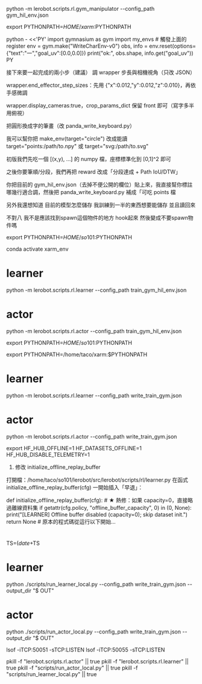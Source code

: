 

python -m lerobot.scripts.rl.gym_manipulator --config_path  gym_hil_env.json


export PYTHONPATH=$HOME/xarm:$PYTHONPATH

python - <<'PY'
import gymnasium as gym
import my_envs  # 觸發上面的 register
env = gym.make("WriteCharEnv-v0")
obs, info = env.reset(options={"text":"一","goal_uv":[0.0,0.0]})
print("ok:", obs.shape, info.get("goal_uv"))
PY


接下來要一起完成的兩小步（建議）
調 wrapper 步長與相機視角（只改 JSON）

wrapper.end_effector_step_sizes：先用 {"x":0.012,"y":0.012,"z":0.010}，再依手感微調

wrapper.display_cameras:true，crop_params_dict 保留 front 即可（寫字多半用俯視）

把圓形換成字的筆畫（改 panda_write_keyboard.py）

我可以幫你把 make_env(target="circle") 改成能讀 target="points:/path/to.npy" 或 target="svg:/path/to.svg"

初版我們先吃一個 [(x,y), ...] 的 numpy 檔，座標標準化到 [0,1]^2 即可

之後你要筆順/分段，我們再把 reward 改成「分段達成 + Path IoU/DTW」

你把目前的 gym_hil_env.json（去掉不便公開的欄位）貼上來，我直接幫你標註哪幾行適合調，然後把 panda_write_keyboard.py 補成「可吃 points 檔


另外我還想知道 目前的模型怎麼儲存
我訓練到一半的東西想要能儲存 並且讀回來

不對八
我不是應該找到spawn這個物件的地方
hook起來 然後變成不要spawn物件嗎


export PYTHONPATH=$HOME/so101:$PYTHONPATH


conda activate xarm_env
# learner
python -m lerobot.scripts.rl.learner --config_path train_gym_hil_env.json

# actor
python -m lerobot.scripts.rl.actor --config_path train_gym_hil_env.json



export PYTHONPATH=$HOME/so101:$PYTHONPATH

export PYTHONPATH=/home/taco/xarm:$PYTHONPATH
# learner
python -m lerobot.scripts.rl.learner --config_path write_train_gym.json
# actor
python -m lerobot.scripts.rl.actor --config_path write_train_gym.json

export HF_HUB_OFFLINE=1 HF_DATASETS_OFFLINE=1 HF_HUB_DISABLE_TELEMETRY=1

1) 修改 initialize_offline_replay_buffer

打開檔：/home/taco/so101/lerobot/src/lerobot/scripts/rl/learner.py
在函式 initialize_offline_replay_buffer(cfg) 一開始插入「早退」：

def initialize_offline_replay_buffer(cfg):
    # ★ 熱修：如果 capacity=0，直接略過離線資料集
    if getattr(cfg.policy, "offline_buffer_capacity", 0) in (0, None):
        print("[LEARNER] Offline buffer disabled (capacity=0); skip dataset init.")
        return None
    # 原本的程式碼從這行以下開始…

#
TS=$(date +%Y%m%d_%H%M%S); OUT=outputs/train/write2d_sac_$TS
# learner
python ./scripts/run_learner_local.py --config_path write_train_gym.json --output_dir "$
OUT"
# actor
python ./scripts/run_actor_local.py   --config_path write_train_gym.json --output_dir "$
OUT"


lsof -iTCP:50051 -sTCP:LISTEN
lsof -iTCP:50055 -sTCP:LISTEN

pkill -f "lerobot.scripts.rl.actor"   || true
pkill -f "lerobot.scripts.rl.learner" || true
pkill -f "scripts/run_actor_local.py"  || true
pkill -f "scripts/run_learner_local.py" || true



